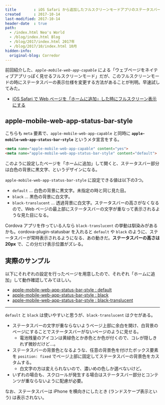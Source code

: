 ```yaml
---
title        : iOS Safari から追加したフルスクリーンモードアプリのステータスバーの表示仕様を変える
created      : 2017-10-14
last-modified: 2017-10-14
header-date  : true
path:
  - /index.html Neo's World
  - /blog/index.html Blog
  - /blog/2017/index.html 2017年
  - /blog/2017/10/index.html 10月
hidden-info:
  original-blog: Corredor
---
```


前回紹介した、*`apple-mobile-web-app-capable`* による「ウェブページをネイティブアプリっぽく見せるフルスクリーンモード」だが、このフルスクリーンモードの時にステータスバーの表示仕様を変更する方法があることが判明。早速試してみた。

- [iOS Safari で Web ページを「ホームに追加」した時にフルスクリーン表示にする](/blog/2017/10/13-01.html)

## apple-mobile-web-app-status-bar-style

こちらも `meta` 要素で、`apple-mobile-web-app-capable` と同時に **`apple-mobile-web-app-status-bar-style`** というメタ宣言をする。

```html
<meta name="apple-mobile-web-app-capable" content="yes">
<meta name="apple-mobile-web-app-status-bar-style" content="default">
```

このように設定したページを「ホームに追加」して開くと、ステータスバー部分は白色の背景に黒文字、というデザインになる。

`apple-mobile-web-app-status-bar-style` に設定できる値は以下の3つ。

- `default` … 白色の背景に黒文字。未指定の時と同じ見た目。
- `black` … 黒色の背景に白文字。
- `black-translucent` … 透過背景に白文字。ステータスバーの高さがなくなるので、Web ページの最上部にステータスバーの文字が重なって表示されるような見た目になる。

Cordova アプリを作っている人なら `black-translucent` の挙動は馴染みがあるかも。cordova-plugin-statusbar を入れると `default` や `black` のように、ステータスバーが常時表示されるようになる、あの動きだ。**ステータスバーの高さは 20px** で、この分だけ表示位置がズレる。

## 実際のサンプル

以下にそれぞれの設定を行ったページを用意したので、それぞれ「ホームに追加」して動作確認してみてほしい。

- [apple-mobile-web-app-status-bar-style : default](https://neos21.github.io/poc-ios-safari-web/capable-2.html)
- [apple-mobile-web-app-status-bar-style : black](https://neos21.github.io/poc-ios-safari-web/capable-3.html)
- [apple-mobile-web-app-status-bar-style : black-translucent](https://neos21.github.io/poc-ios-safari-web/capable-4.html)

---

`default` と `black` は使いやすいと思うが、`black-translucent` はクセがある。

- ステータスバーの文字が重ならないようページ上部に余白を開け、白背景のページにすることでステータスバーがないページのように見せる。
  - 電池残量のアイコンは黄緑色とか赤色とか色が付くので、コレが隠しきれず微妙だけど…。
- ステータスバーの背景色となるような、任意の背景色を付けたボックス要素を `position: fixed` でページ上部に固定してステータスバーの背景色をカスタムする。
  - 白文字の方は変えられないので、濃いめの色しか選べないけど。
- いずれの場合も、スクロールが発生する場合はステータスバー部分とコンテンツが重ならないように配慮が必要。

なお、ステータスバーは iPhone を横向きにしたとき (ランドスケープ表示という) は表示されない。

